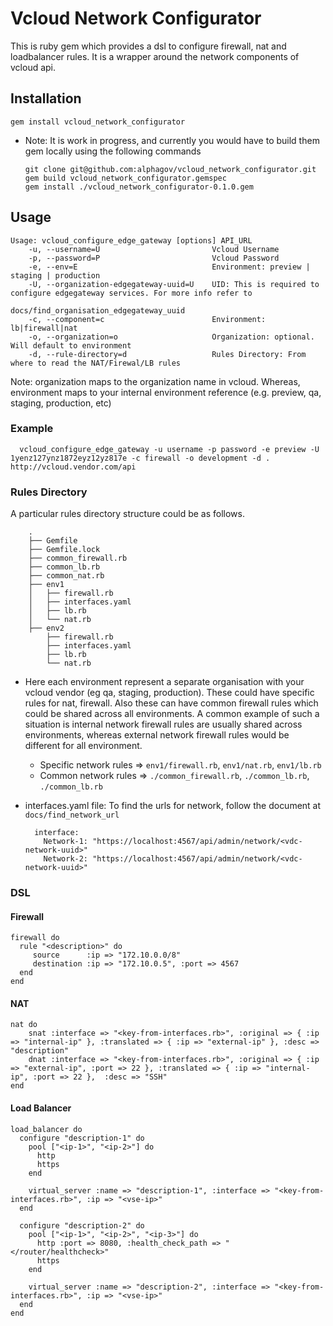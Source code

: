 # Vcloud Network Configurator

This is ruby gem which provides a dsl to configure firewall, nat and
loadbalancer rules. It is a wrapper around the network components of
vcloud api.

## Installation

    gem install vcloud_network_configurator

  * Note: It is work in progress, and currently you would have to build
    them gem locally using the following commands

        git clone git@github.com:alphagov/vcloud_network_configurator.git
        gem build vcloud_network_configurator.gemspec
        gem install ./vcloud_network_configurator-0.1.0.gem

## Usage

    Usage: vcloud_configure_edge_gateway [options] API_URL
        -u, --username=U                         Vcloud Username
        -p, --password=P                         Vcloud Password
        -e, --env=E                              Environment: preview | staging | production
        -U, --organization-edgegateway-uuid=U    UID: This is required to configure edgegateway services. For more info refer to
                                                  docs/find_organisation_edgegateway_uuid
        -c, --component=c                        Environment: lb|firewall|nat
        -o, --organization=o                     Organization: optional. Will default to environment
        -d, --rule-directory=d                   Rules Directory: From where to read the NAT/Firewal/LB rules

  Note: organization maps to the organization name in vcloud. Whereas,
        environment maps to your internal environment reference (e.g.
        preview, qa, staging, production, etc)

### Example

      vcloud_configure_edge_gateway -u username -p password -e preview -U 1yenz127ynz1872eyz12yz817e -c firewall -o development -d . http://vcloud.vendor.com/api

### Rules Directory

A particular rules directory structure could be as follows.

        .
        ├── Gemfile
        ├── Gemfile.lock
        ├── common_firewall.rb
        ├── common_lb.rb
        ├── common_nat.rb
        ├── env1
        │   ├── firewall.rb
        │   ├── interfaces.yaml
        │   ├── lb.rb
        │   └── nat.rb
        ├── env2
            ├── firewall.rb
            ├── interfaces.yaml
            ├── lb.rb
            └── nat.rb

* Here each environment represent a separate organisation with your vcloud
  vendor (eg qa, staging, production). These could have specific rules for nat,
  firewall. Also these can have common firewall rules which could be shared
  across all environments. A common example of such a situation is internal
  network firewall rules are usually shared across environments, whereas
  external network firewall rules would be different for all environment.

  * Specific network rules => `env1/firewall.rb`, `env1/nat.rb`, `env1/lb.rb`
  * Common network rules => `./common_firewall.rb`, `./common_lb.rb`, `./common_lb.rb`

* interfaces.yaml file:
  To find the urls for network, follow the document at
  `docs/find_network_url`

        interface:
          Network-1: "https://localhost:4567/api/admin/network/<vdc-network-uuid>"
          Network-2: "https://localhost:4567/api/admin/network/<vdc-network-uuid>"

### DSL

#### Firewall

    firewall do
      rule "<description>" do
         source      :ip => "172.10.0.0/8"
         destination :ip => "172.10.0.5", :port => 4567
      end
    end

#### NAT

    nat do
        snat :interface => "<key-from-interfaces.rb>", :original => { :ip => "internal-ip" }, :translated => { :ip => "external-ip" }, :desc => "description"
        dnat :interface => "<key-from-interfaces.rb>", :original => { :ip => "external-ip", :port => 22 }, :translated => { :ip => "internal-ip", :port => 22 },  :desc => "SSH"
    end


#### Load Balancer

    load_balancer do
      configure "description-1" do
        pool ["<ip-1>", "<ip-2>"] do
          http
          https
        end

        virtual_server :name => "description-1", :interface => "<key-from-interfaces.rb>", :ip => "<vse-ip>"
      end

      configure "description-2" do
        pool ["<ip-1>", "<ip-2>", "<ip-3>"] do
          http :port => 8080, :health_check_path => "</router/healthcheck>"
          https
        end

        virtual_server :name => "description-2", :interface => "<key-from-interfaces.rb>", :ip => "<vse-ip>"
      end
    end
